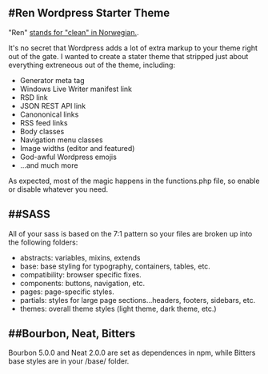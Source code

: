 #Ren Wordpress Starter Theme
---

"Ren" [stands for "clean" in Norwegian.](https://www.google.com/search?q=norwegian+for+clean&oq=norwegian+for+clean). 

It's no secret that Wordpress adds a lot of extra markup to your theme right out of the gate. I wanted to create a stater theme that stripped just about everything extreneous out of the theme, including:

+ Generator meta tag
+ Windows Live Writer manifest link
+ RSD link
+ JSON REST API link
+ Canononical links
+ RSS feed links
+ Body classes
+ Navigation menu classes
+ Image widths (editor and featured)
+ God-awful Wordpress emojis
+ ...and much more

As expected, most of the magic happens in the functions.php file, so enable or disable whatever you need.


##SASS
---

All of your sass is based on the 7:1 pattern so your files are broken up into the following folders:

+ abstracts: variables, mixins, extends
+ base: base styling for typography, containers, tables, etc.
+ compatibility: browser specific fixes.
+ components: buttons, navigation, etc.
+ pages: page-specific styles.
+ partials: styles for large page sections...headers, footers, sidebars, etc.
+ themes: overall theme styles (light theme, dark theme, etc.)


##Bourbon, Neat, Bitters
---

Bourbon 5.0.0 and Neat 2.0.0 are set as dependences in npm, while Bitters base styles are in your /base/ folder.

